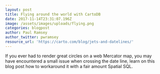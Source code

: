 ```yaml
---
layout: post
title: Flying around the world with CartoDB
date: 2017-11-14T23:31:07.196Z
image: /assets/images/uploads/flying.png
categories: blogpost
author: Paul Ramsey
author_twitter: pwramsey
resource_url: 'https://carto.com/blog/jets-and-datelines/'
---
```

If you ever had to render great circles on a web Mercator map, you may have encountered a small issue when crossing the date line, learn on this blog post how to workaround it with a fair amount Spatial SQL.
